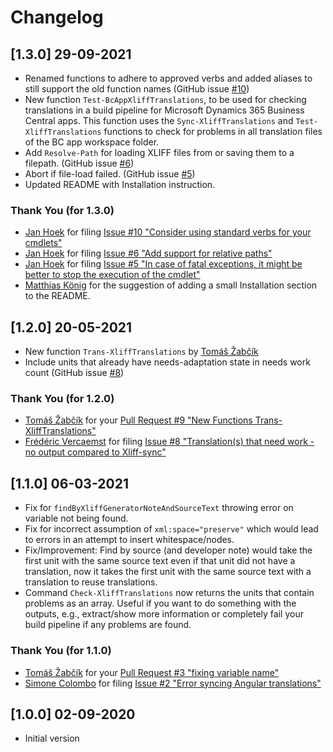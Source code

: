 # Changelog

## [1.3.0] 29-09-2021

* Renamed functions to adhere to approved verbs and added aliases to still support the old function names (GitHub issue [#10](https://github.com/rvanbekkum/ps-xliff-sync/issues/10))
* New function `Test-BcAppXliffTranslations`, to be used for checking translations in a build pipeline for Microsoft Dynamics 365 Business Central apps. This function uses the `Sync-XliffTranslations` and `Test-XliffTranslations` functions to check for problems in all translation files of the BC app workspace folder.
* Add `Resolve-Path` for loading XLIFF files from or saving them to a filepath. (GitHub issue [#6](https://github.com/rvanbekkum/ps-xliff-sync/issues/6))
* Abort if file-load failed. (GitHub issue [#5](https://github.com/rvanbekkum/ps-xliff-sync/issues/5))
* Updated README with Installation instruction.

### Thank You (for 1.3.0)

* [Jan Hoek](https://github.com/jhoek) for filing [Issue #10 "Consider using standard verbs for your cmdlets"](https://github.com/rvanbekkum/ps-xliff-sync/issues/10)
* [Jan Hoek](https://github.com/jhoek) for filing [Issue #6 "Add support for relative paths"](https://github.com/rvanbekkum/ps-xliff-sync/issues/6)
* [Jan Hoek](https://github.com/jhoek) for filing [Issue #5 "In case of fatal exceptions, it might be better to stop the execution of the cmdlet"](https://github.com/rvanbekkum/ps-xliff-sync/issues/5)
* [Matthias König](https://github.com/aptMattKoe) for the suggestion of adding a small Installation section to the README.

## [1.2.0] 20-05-2021

* New function `Trans-XliffTranslations` by [Tomáš Žabčík](https://github.com/zabcik)
* Include units that already have needs-adaptation state in needs work count (GitHub issue [#8](https://github.com/rvanbekkum/ps-xliff-sync/issues/8))

### Thank You (for 1.2.0)

* [Tomáš Žabčík](https://github.com/zabcik) for your [Pull Request #9 "New Functions Trans-XliffTranslations"](https://github.com/rvanbekkum/ps-xliff-sync/pull/9)
* [Frédéric Vercaemst](https://github.com/fvet) for filing [Issue #8 "Translation(s) that need work - no output compared to Xliff-sync"](https://github.com/rvanbekkum/ps-xliff-sync/issues/8)

## [1.1.0] 06-03-2021

* Fix for `findByXliffGeneratorNoteAndSourceText` throwing error on variable not being found.
* Fix for incorrect assumption of `xml:space="preserve"` which would lead to errors in an attempt to insert whitespace/nodes.
* Fix/Improvement: Find by source (and developer note) would take the first unit with the same source text even if that unit did not have a translation, now it takes the first unit with the same source text with a translation to reuse translations.
* Command `Check-XliffTranslations` now returns the units that contain problems as an array. Useful if you want to do something with the outputs, e.g., extract/show more information or completely fail your build pipeline if any problems are found.

### Thank You (for 1.1.0)

* [Tomáš Žabčík](https://github.com/zabcik) for your [Pull Request #3 "fixing variable name"](https://github.com/rvanbekkum/ps-xliff-sync/pull/3)
* [Simone Colombo](https://github.com/simooo985) for filing [Issue #2 "Error syncing Angular translations"](https://github.com/rvanbekkum/ps-xliff-sync/issues/2)

## [1.0.0] 02-09-2020

* Initial version
